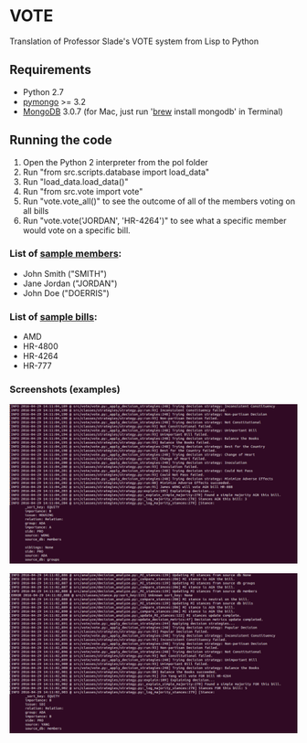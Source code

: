 # VOTE
Translation of Professor Slade's VOTE system from Lisp to Python

## Requirements

- Python 2.7
- [pymongo](http://api.mongodb.org/python/current/installation.html) >= 3.2
- [MongoDB](https://docs.mongodb.org/v3.0/installation/) 3.0.7 (for Mac, just run '[brew](http://brew.sh) install mongodb' in Terminal)

## Running the code

1. Open the Python 2 interpreter from the pol folder
2. Run "from src.scripts.database import load_data"
3. Run "load_data.load_data()"
4. Run "from src.vote import vote"
5. Run "vote.vote_all()" to see the outcome of all of the members voting on all bills
6. Run "vote.vote('JORDAN', 'HR-4264')" to see what a specific member would vote on a specific bill.

### List of [sample members](https://github.com/WEB3-GForce/VOTE/blob/master/database/dev/members.txt):
- John Smith ("SMITH")
- Jane Jordan ("JORDAN")
- John Doe ("DOERRIS")

### List of [sample bills](https://github.com/WEB3-GForce/VOTE/blob/master/database/dev/bills.txt):
- AMD
- HR-4800
- HR-4264
- HR-777

### Screenshots (examples)
![screenshot 1](https://raw.githubusercontent.com/WEB3-GForce/VOTE/master/screenshot1.png)


![screenshot 2](https://raw.githubusercontent.com/WEB3-GForce/VOTE/master/screenshot2.png)


